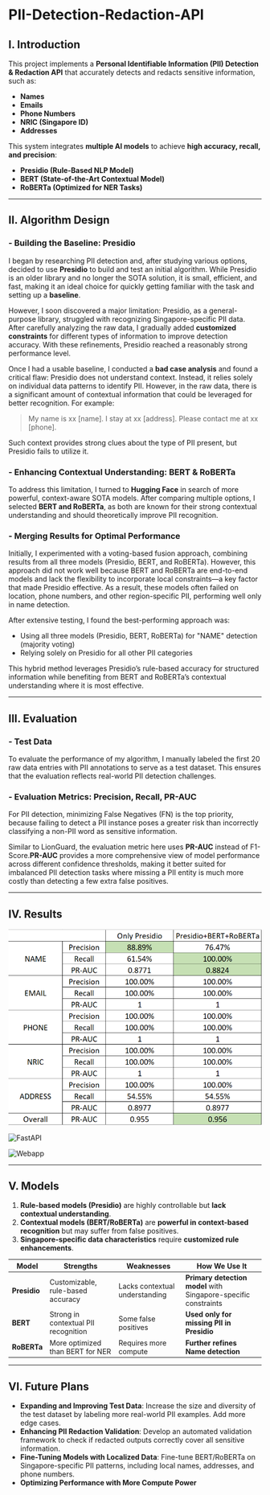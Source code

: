 # PII-Detection-Redaction-API

## **I. Introduction**
This project implements a **Personal Identifiable Information (PII) Detection & Redaction API** that accurately detects and redacts sensitive information, such as:
-  **Names**
-  **Emails**
-  **Phone Numbers**
-  **NRIC (Singapore ID)**
-  **Addresses**

This system integrates **multiple AI models** to achieve **high accuracy, recall, and precision**:
- **Presidio (Rule-Based NLP Model)**
- **BERT (State-of-the-Art Contextual Model)**
- **RoBERTa (Optimized for NER Tasks)**

---

## **II. Algorithm Design**

### - **Building the Baseline: Presidio**

I began by researching PII detection and, after studying various options, decided to use **Presidio** to build and test an initial algorithm. While Presidio is an older library and no longer the SOTA solution, it is small, efficient, and fast, making it an ideal choice for quickly getting familiar with the task and setting up a **baseline**.

However, I soon discovered a major limitation: Presidio, as a general-purpose library, struggled with recognizing Singapore-specific PII data. After carefully analyzing the raw data, I gradually added **customized constraints** for different types of information to improve detection accuracy. With these refinements, Presidio reached a reasonably strong performance level.

Once I had a usable baseline, I conducted a **bad case analysis** and found a critical flaw: Presidio does not understand context. Instead, it relies solely on individual data patterns to identify PII. However, in the raw data, there is a significant amount of contextual information that could be leveraged for better recognition.
For example:

> My name is xx [name]. I stay at xx [address]. Please contact me at xx [phone].

Such context provides strong clues about the type of PII present, but Presidio fails to utilize it.

### - **Enhancing Contextual Understanding: BERT & RoBERTa**

To address this limitation, I turned to **Hugging Face** in search of more powerful, context-aware SOTA models. After comparing multiple options, I selected **BERT and RoBERTa**, as both are known for their strong contextual understanding and should theoretically improve PII recognition.

### - **Merging Results for Optimal Performance**

Initially, I experimented with a voting-based fusion approach, combining results from all three models (Presidio, BERT, and RoBERTa). However, this approach did not work well because BERT and RoBERTa are end-to-end models and lack the flexibility to incorporate local constraints—a key factor that made Presidio effective. As a result, these models often failed on location, phone numbers, and other region-specific PII, performing well only in name detection.

After extensive testing, I found the best-performing approach was:
- Using all three models (Presidio, BERT, RoBERTa) for "NAME" detection (majority voting)
- Relying solely on Presidio for all other PII categories

This hybrid method leverages Presidio’s rule-based accuracy for structured information while benefiting from BERT and RoBERTa’s contextual understanding where it is most effective.

---

## **III. Evaluation**

### - Test Data
To evaluate the performance of my algorithm, I manually labeled the first 20 raw data entries with PII annotations to serve as a test dataset. This ensures that the evaluation reflects real-world PII detection challenges.

### - Evaluation Metrics: Precision, Recall, PR-AUC

For PII detection, minimizing False Negatives (FN) is the top priority, because failing to detect a PII instance poses a greater risk than incorrectly classifying a non-PII word as sensitive information.

Similar to LionGuard, the evaluation metric here uses **PR-AUC** instead of F1-Score.**PR-AUC** provides a more comprehensive view of model performance across different confidence thresholds, making it better suited for imbalanced PII detection tasks where missing a PII entity is much more costly than detecting a few extra false positives.

---

## **IV. Results**


![Results](results.png)

![FastAPI](FastAPI_screeenshot.png)

![Webapp](Web_app_screenshot.png)

---

## **V. Models**

1. **Rule-based models (Presidio)** are highly controllable but **lack contextual understanding**.
2. **Contextual models (BERT/RoBERTa)** are **powerful in context-based recognition** but may suffer from false positives.
3. **Singapore-specific data characteristics** require **customized rule enhancements**.

| **Model**    | **Strengths** | **Weaknesses** | **How We Use It** |
|-------------|--------------|---------------|----------------|
| **Presidio** |  Customizable, rule-based accuracy |  Lacks contextual understanding | **Primary detection model** with Singapore-specific constraints |
| **BERT** |  Strong in contextual PII recognition |  Some false positives | **Used only for missing PII in Presidio** |
| **RoBERTa** |  More optimized than BERT for NER |  Requires more compute | **Further refines Name detection** |

 

---
## **VI. Future Plans**

- **Expanding and Improving Test Data**: Increase the size and diversity of the test dataset by labeling more real-world PII examples. Add more edge cases.
- **Enhancing PII Redaction Validation**: Develop an automated validation framework to check if redacted outputs correctly cover all sensitive information.
- **Fine-Tuning Models with Localized Data**: Fine-tune BERT/RoBERTa on Singapore-specific PII patterns, including local names, addresses, and phone numbers.
- **Optimizing Performance with More Compute Power**
